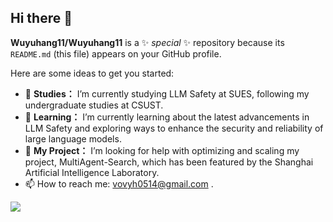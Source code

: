 ## Hi there 👋

**Wuyuhang11/Wuyuhang11** is a ✨ _special_ ✨ repository because its `README.md` (this file) appears on your GitHub profile.

Here are some ideas to get you started:

- 🔭 **Studies：** I’m currently studying LLM Safety at SUES, following my undergraduate studies at CSUST.
- 🌱 **Learning：** I’m currently learning about the latest advancements in LLM Safety and exploring ways to enhance the security and reliability of large language models.
- 🤔 **My Project：** I’m looking for help with optimizing and scaling my project, MultiAgent-Search, which has been featured by the Shanghai Artificial Intelligence Laboratory.
- 📫 How to reach me: [vovyh0514@gmail.com](mailto:your-email@example.com) .

<img align="center" src="https://github-readme-stats.vercel.app/api/<CARD_TYPE>/?username=<USERNAME>&theme=<THEME_NAME>" />
